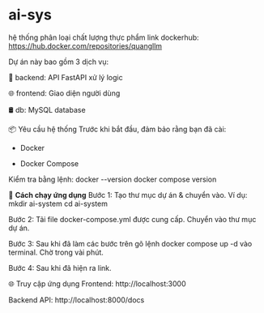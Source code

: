 # ai-sys
hệ thống phân loại chất lượng thực phẩm
link dockerhub: https://hub.docker.com/repositories/quangllm

Dự án này bao gồm 3 dịch vụ:

🧠 backend: API FastAPI xử lý logic

🌐 frontend: Giao diện người dùng

🛢️ db: MySQL database

📦 Yêu cầu hệ thống
Trước khi bắt đầu, đảm bảo rằng bạn đã cài:

* Docker

* Docker Compose

Kiểm tra bằng lệnh:
docker --version
docker compose version

🚀 **Cách chạy ứng dụng**
Bước 1: Tạo thư mục dự án & chuyển vào. Ví dụ:
mkdir ai-system
cd ai-system

Bước 2: Tải file docker-compose.yml được cung cấp. Chuyển vào thư mục dự án.

Bước 3: Sau khi đã làm các bước trên gõ lệnh docker compose up -d vào terminal. Chờ trong vài phút.

Bước 4: Sau khi đã hiện ra link.

🌐 Truy cập ứng dụng
Frontend: http://localhost:3000

Backend API: http://localhost:8000/docs
